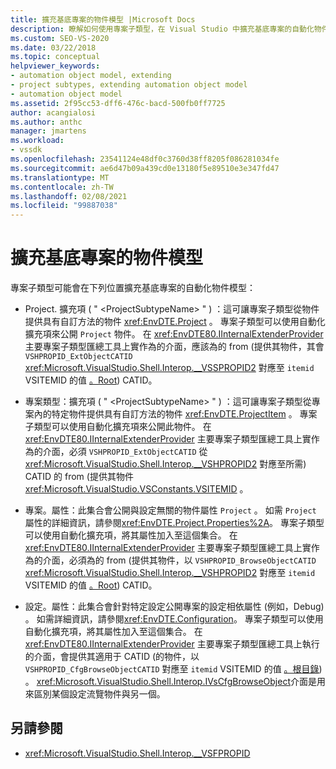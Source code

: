 ```yaml
---
title: 擴充基底專案的物件模型 |Microsoft Docs
description: 瞭解如何使用專案子類型，在 Visual Studio 中擴充基底專案的自動化物件模型。
ms.custom: SEO-VS-2020
ms.date: 03/22/2018
ms.topic: conceptual
helpviewer_keywords:
- automation object model, extending
- project subtypes, extending automation object model
- automation object model
ms.assetid: 2f95cc53-dff6-476c-bacd-500fb0ff7725
author: acangialosi
ms.author: anthc
manager: jmartens
ms.workload:
- vssdk
ms.openlocfilehash: 23541124e48df0c3760d38ff8205f086281034fe
ms.sourcegitcommit: ae6d47b09a439cd0e13180f5e89510e3e347fd47
ms.translationtype: MT
ms.contentlocale: zh-TW
ms.lasthandoff: 02/08/2021
ms.locfileid: "99887038"
---
```

# <a name="extend-the-object-model-of-the-base-project"></a>擴充基底專案的物件模型

專案子類型可能會在下列位置擴充基底專案的自動化物件模型：

- Project. 擴充項 ( " \<ProjectSubtypeName> " ) ：這可讓專案子類型從物件提供具有自訂方法的物件 <xref:EnvDTE.Project> 。 專案子類型可以使用自動化擴充項來公開 `Project` 物件。 在 <xref:EnvDTE80.IInternalExtenderProvider> 主要專案子類型匯總工具上實作為的介面，應該為的 from (提供其物件，其會 `VSHPROPID_ExtObjectCATID` <xref:Microsoft.VisualStudio.Shell.Interop.__VSSPROPID2> 對應至 `itemid` VSITEMID 的值 [。Root](<xref:Microsoft.VisualStudio.VSConstants.VSITEMID.Root>)) CATID。

- 專案類型：擴充項 ( " \<ProjectSubtypeName> " ) ：這可讓專案子類型從專案內的特定物件提供具有自訂方法的物件 <xref:EnvDTE.ProjectItem> 。 專案子類型可以使用自動化擴充項來公開此物件。 在 <xref:EnvDTE80.IInternalExtenderProvider> 主要專案子類型匯總工具上實作為的介面，必須 `VSHPROPID_ExtObjectCATID` 從 <xref:Microsoft.VisualStudio.Shell.Interop.__VSHPROPID2> 對應至所需) CATID 的 from (提供其物件 <xref:Microsoft.VisualStudio.VSConstants.VSITEMID> 。

- 專案。屬性：此集合會公開與設定無關的物件屬性 `Project` 。 如需 `Project` 屬性的詳細資訊，請參閱<xref:EnvDTE.Project.Properties%2A>。 專案子類型可以使用自動化擴充項，將其屬性加入至這個集合。 在 <xref:EnvDTE80.IInternalExtenderProvider> 主要專案子類型匯總工具上實作為的介面，必須為的 from (提供其物件，以 `VSHPROPID_BrowseObjectCATID` <xref:Microsoft.VisualStudio.Shell.Interop.__VSHPROPID2> 對應至 `itemid` VSITEMID 的值 [。Root](<xref:Microsoft.VisualStudio.VSConstants.VSITEMID.Root>)) CATID。

- 設定。屬性：此集合會針對特定設定公開專案的設定相依屬性 (例如，Debug) 。 如需詳細資訊，請參閱<xref:EnvDTE.Configuration>。 專案子類型可以使用自動化擴充項，將其屬性加入至這個集合。 在 <xref:EnvDTE80.IInternalExtenderProvider> 主要專案子類型匯總工具上執行的介面，會提供其適用于 CATID (的物件，以 `VSHPROPID_CfgBrowseObjectCATID` 對應至 `itemid` VSITEMID 的值 [。根目錄](<xref:Microsoft.VisualStudio.VSConstants.VSITEMID.Root>)) 。 <xref:Microsoft.VisualStudio.Shell.Interop.IVsCfgBrowseObject>介面是用來區別某個設定流覽物件與另一個。

## <a name="see-also"></a>另請參閱

- <xref:Microsoft.VisualStudio.Shell.Interop.__VSFPROPID>
